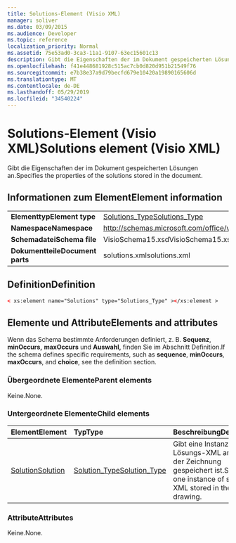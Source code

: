 ```yaml
---
title: Solutions-Element (Visio XML)
manager: soliver
ms.date: 03/09/2015
ms.audience: Developer
ms.topic: reference
localization_priority: Normal
ms.assetid: 75e53ad0-3ca3-11a1-9107-63ec15601c13
description: Gibt die Eigenschaften der im Dokument gespeicherten Lösungen an.
ms.openlocfilehash: f41e448681928c515ac7cb0d820d951b21549f76
ms.sourcegitcommit: e7b38e37a9d79becfd679e10420a19890165606d
ms.translationtype: MT
ms.contentlocale: de-DE
ms.lasthandoff: 05/29/2019
ms.locfileid: "34540224"
---
```

# <a name="solutions-element-visio-xml"></a><span data-ttu-id="bd4fd-103">Solutions-Element (Visio XML)</span><span class="sxs-lookup"><span data-stu-id="bd4fd-103">Solutions element (Visio XML)</span></span>

<span data-ttu-id="bd4fd-104">Gibt die Eigenschaften der im Dokument gespeicherten Lösungen an.</span><span class="sxs-lookup"><span data-stu-id="bd4fd-104">Specifies the properties of the solutions stored in the document.</span></span>
  
## <a name="element-information"></a><span data-ttu-id="bd4fd-105">Informationen zum Element</span><span class="sxs-lookup"><span data-stu-id="bd4fd-105">Element information</span></span>

|||
|:-----|:-----|
|<span data-ttu-id="bd4fd-106">**Elementtyp**</span><span class="sxs-lookup"><span data-stu-id="bd4fd-106">**Element type**</span></span> <br/> |[<span data-ttu-id="bd4fd-107">Solutions_Type</span><span class="sxs-lookup"><span data-stu-id="bd4fd-107">Solutions_Type</span></span>](solutions_type-complextypevisio-xml.md) <br/> |
|<span data-ttu-id="bd4fd-108">**Namespace**</span><span class="sxs-lookup"><span data-stu-id="bd4fd-108">**Namespace**</span></span> <br/> |http://schemas.microsoft.com/office/visio/2012/main  <br/> |
|<span data-ttu-id="bd4fd-109">**Schemadatei**</span><span class="sxs-lookup"><span data-stu-id="bd4fd-109">**Schema file**</span></span> <br/> |<span data-ttu-id="bd4fd-110">VisioSchema15.xsd</span><span class="sxs-lookup"><span data-stu-id="bd4fd-110">VisioSchema15.xsd</span></span>  <br/> |
|<span data-ttu-id="bd4fd-111">**Dokumentteile**</span><span class="sxs-lookup"><span data-stu-id="bd4fd-111">**Document parts**</span></span> <br/> |<span data-ttu-id="bd4fd-112">solutions.xml</span><span class="sxs-lookup"><span data-stu-id="bd4fd-112">solutions.xml</span></span>  <br/> |
   
## <a name="definition"></a><span data-ttu-id="bd4fd-113">Definition</span><span class="sxs-lookup"><span data-stu-id="bd4fd-113">Definition</span></span>

```XML
< xs:element name="Solutions" type="Solutions_Type" ></xs:element >
```

## <a name="elements-and-attributes"></a><span data-ttu-id="bd4fd-114">Elemente und Attribute</span><span class="sxs-lookup"><span data-stu-id="bd4fd-114">Elements and attributes</span></span>

<span data-ttu-id="bd4fd-115">Wenn das Schema bestimmte Anforderungen definiert, z. B. **Sequenz**, **minOccurs,** **maxOccurs** und **Auswahl,** finden Sie im Abschnitt Definition.</span><span class="sxs-lookup"><span data-stu-id="bd4fd-115">If the schema defines specific requirements, such as **sequence**, **minOccurs**, **maxOccurs**, and **choice**, see the definition section.</span></span> 
  
### <a name="parent-elements"></a><span data-ttu-id="bd4fd-116">Übergeordnete Elemente</span><span class="sxs-lookup"><span data-stu-id="bd4fd-116">Parent elements</span></span>

<span data-ttu-id="bd4fd-117">Keine.</span><span class="sxs-lookup"><span data-stu-id="bd4fd-117">None.</span></span>
  
### <a name="child-elements"></a><span data-ttu-id="bd4fd-118">Untergeordnete Elemente</span><span class="sxs-lookup"><span data-stu-id="bd4fd-118">Child elements</span></span>

|<span data-ttu-id="bd4fd-119">**Element**</span><span class="sxs-lookup"><span data-stu-id="bd4fd-119">**Element**</span></span>|<span data-ttu-id="bd4fd-120">**Typ**</span><span class="sxs-lookup"><span data-stu-id="bd4fd-120">**Type**</span></span>|<span data-ttu-id="bd4fd-121">**Beschreibung**</span><span class="sxs-lookup"><span data-stu-id="bd4fd-121">**Description**</span></span>|
|:-----|:-----|:-----|
|[<span data-ttu-id="bd4fd-122">Solution</span><span class="sxs-lookup"><span data-stu-id="bd4fd-122">Solution</span></span>](solution-element-solutions_type-complextypevisio-xml.md) <br/> |[<span data-ttu-id="bd4fd-123">Solution_Type</span><span class="sxs-lookup"><span data-stu-id="bd4fd-123">Solution_Type</span></span>](solution_type-complextypevisio-xml.md) <br/> |<span data-ttu-id="bd4fd-124">Gibt eine Instanz von Lösungs-XML an, die in der Zeichnung gespeichert ist.</span><span class="sxs-lookup"><span data-stu-id="bd4fd-124">Specifies one instance of solution XML stored in the drawing.</span></span>  <br/> |
   
### <a name="attributes"></a><span data-ttu-id="bd4fd-125">Attribute</span><span class="sxs-lookup"><span data-stu-id="bd4fd-125">Attributes</span></span>

<span data-ttu-id="bd4fd-126">Keine.</span><span class="sxs-lookup"><span data-stu-id="bd4fd-126">None.</span></span>
  

